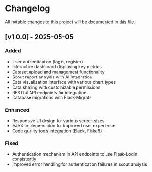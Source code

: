 # Changelog

All notable changes to this project will be documented in this file.

## [v1.0.0] - 2025-05-05

### Added
- User authentication (login, register)
- Interactive dashboard displaying key metrics
- Dataset upload and management functionality
- Scout report analysis with AI integration
- Data visualization interface with various chart types
- Data sharing with customizable permissions
- RESTful API endpoints for integration
- Database migrations with Flask-Migrate

### Enhanced
- Responsive UI design for various screen sizes
- AJAX implementation for improved user experience
- Code quality tools integration (Black, Flake8)

### Fixed
- Authentication mechanism in API endpoints to use Flask-Login consistently
- Improved error handling for authentication failures in scout analysis
